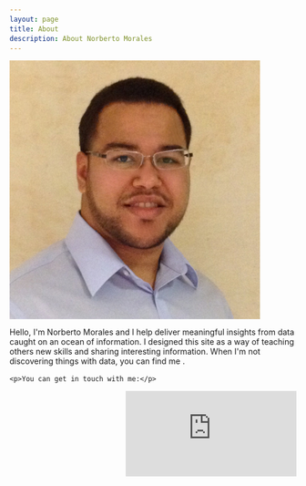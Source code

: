 ```yaml
---
layout: page
title: About
description: About Norberto Morales
---
```


<p>
<img src="/assets/me.jpg" style="width: 440px;" align="middle"/>
</p>


Hello, I'm Norberto Morales and I help deliver meaningful insights from data caught on an ocean of information. I designed this site as a way
of teaching others new skills and sharing interesting information. When I'm not discovering things with data, you can find me . 

<div class="contact" width: 100px>

	<p>You can get in touch with me:</p>

<p>
<script src="//platform.linkedin.com/in.js" type="text/javascript"></script>
<script type="IN/MemberProfile" data-id="https://www.linkedin.com/in/norbertomorales" data-format="hover" data-related="false"></script>
</p>

<p>
<iframe src="https://ghbtns.com/github-btn.html?user=moralesn&type=follow&count=true" align="right" frameborder="0" scrolling="0" style="border:none; overflow:hidden;" allowTransparency="true" ></iframe>
</p>

</div>
